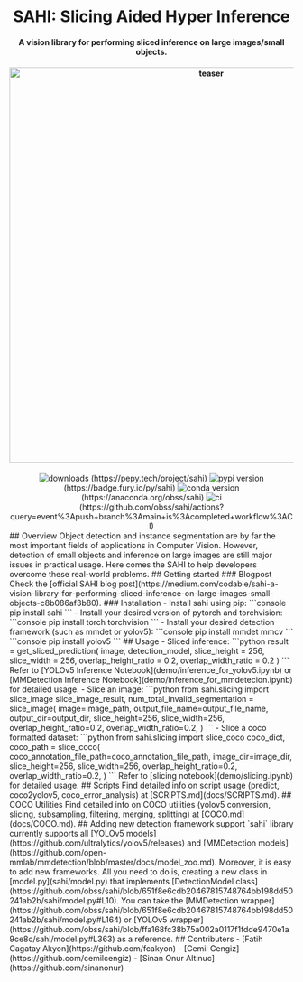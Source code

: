 <!DOCTYPE html>
<html><head><title></title></head><body><h1 align="center">SAHI: Slicing Aided Hyper Inference</h1><h4 align="center">A vision library for performing sliced inference on large images/small objects.</h4><h4 align="center"><img width="700" alt="teaser" src="./resources/sliced_inference.gif" /></h4><div align="center"><a><img src="https://pepy.tech/badge/sahi/month" alt="downloads" /> (https://pepy.tech/project/sahi)</a> <a><img src="https://badge.fury.io/py/sahi.svg" alt="pypi version" /> (https://badge.fury.io/py/sahi)</a> <a><img src="https://anaconda.org/obss/sahi/badges/version.svg" alt="conda version" /> (https://anaconda.org/obss/sahi)</a> <a><img src="https://github.com/obss/sahi/workflows/CI/badge.svg" alt="ci" /> (https://github.com/obss/sahi/actions?query=event%3Apush+branch%3Amain+is%3Acompleted+workflow%3ACI)</a></div>## Overview Object detection and instance segmentation are by far the most important fields of applications in Computer Vision. However, detection of small objects and inference on large images are still major issues in practical usage. Here comes the SAHI to help developers overcome these real-world problems. ## Getting started ### Blogpost Check the [official SAHI blog post](https://medium.com/codable/sahi-a-vision-library-for-performing-sliced-inference-on-large-images-small-objects-c8b086af3b80). ### Installation - Install sahi using pip: ```console pip install sahi ``` - Install your desired version of pytorch and torchvision: ```console pip install torch torchvision ``` - Install your desired detection framework (such as mmdet or yolov5): ```console pip install mmdet mmcv ``` ```console pip install yolov5 ``` ## Usage - Sliced inference: ```python result = get_sliced_prediction( image, detection_model, slice_height = 256, slice_width = 256, overlap_height_ratio = 0.2, overlap_width_ratio = 0.2 ) ``` Refer to [YOLOv5 Inference Notebook](demo/inference_for_yolov5.ipynb) or [MMDetection Inference Notebook](demo/inference_for_mmdetecion.ipynb) for detailed usage. - Slice an image: ```python from sahi.slicing import slice_image slice_image_result, num_total_invalid_segmentation = slice_image( image=image_path, output_file_name=output_file_name, output_dir=output_dir, slice_height=256, slice_width=256, overlap_height_ratio=0.2, overlap_width_ratio=0.2, ) ``` - Slice a coco formatted dataset: ```python from sahi.slicing import slice_coco coco_dict, coco_path = slice_coco( coco_annotation_file_path=coco_annotation_file_path, image_dir=image_dir, slice_height=256, slice_width=256, overlap_height_ratio=0.2, overlap_width_ratio=0.2, ) ``` Refer to [slicing notebook](demo/slicing.ipynb) for detailed usage. ## Scripts Find detailed info on script usage (predict, coco2yolov5, coco_error_analysis) at [SCRIPTS.md](docs/SCRIPTS.md). ## COCO Utilities Find detailed info on COCO utilities (yolov5 conversion, slicing, subsampling, filtering, merging, splitting) at [COCO.md](docs/COCO.md). ## Adding new detection framework support `sahi` library currently supports all [YOLOv5 models](https://github.com/ultralytics/yolov5/releases) and [MMDetection models](https://github.com/open-mmlab/mmdetection/blob/master/docs/model_zoo.md). Moreover, it is easy to add new frameworks. All you need to do is, creating a new class in [model.py](sahi/model.py) that implements [DetectionModel class](https://github.com/obss/sahi/blob/651f8e6cdb20467815748764bb198dd50241ab2b/sahi/model.py#L10). You can take the [MMDetection wrapper](https://github.com/obss/sahi/blob/651f8e6cdb20467815748764bb198dd50241ab2b/sahi/model.py#L164) or [YOLOv5 wrapper](https://github.com/obss/sahi/blob/ffa168fc38b75a002a0117f1fdde9470e1a9ce8c/sahi/model.py#L363) as a reference. ## Contributers - [Fatih Cagatay Akyon](https://github.com/fcakyon) - [Cemil Cengiz](https://github.com/cemilcengiz) - [Sinan Onur Altinuc](https://github.com/sinanonur)</body></html>